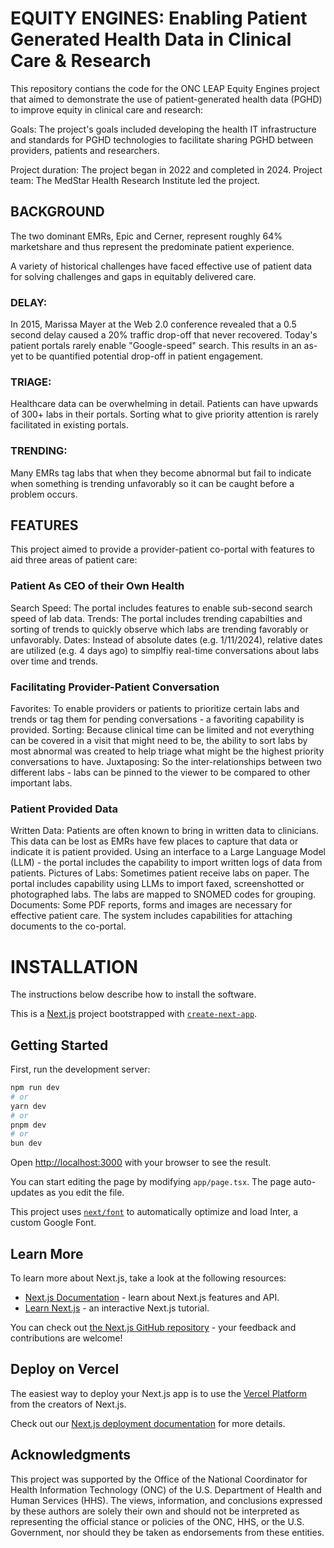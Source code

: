 
# EQUITY ENGINES: Enabling Patient Generated Health Data in Clinical Care & Research

This repository contians the code for the ONC LEAP Equity Engines project that aimed to demonstrate the use of patient-generated health data (PGHD) to improve equity in clinical care and research:

Goals: The project's goals included developing the health IT infrastructure and standards for PGHD technologies to facilitate sharing PGHD between providers, patients and researchers.

Project duration: The project began in 2022 and completed in 2024.
Project team: The MedStar Health Research Institute led the project. 
 
## BACKGROUND

The two dominant EMRs, Epic and Cerner, represent roughly 64% marketshare and thus represent the predominate patient experience. 

A variety of historical challenges have faced effective use of patient data for solving challenges and gaps in equitably delivered care. 

### DELAY: 
In 2015, Marissa Mayer at the Web 2.0 conference revealed that a 0.5 second delay caused a 20% traffic drop-off that never recovered. Today's patient portals rarely enable "Google-speed" search. This results in an as-yet to be quantified potential drop-off in patient engagement. 

### TRIAGE:
Healthcare data can be overwhelming in detail. Patients can have upwards of 300+ labs in their portals. Sorting what to give priority attention is rarely facilitated in existing portals. 

### TRENDING:
Many EMRs tag labs that when they become abnormal but fail to indicate when something is trending unfavorably so it can be caught before a problem occurs. 

## FEATURES

This project aimed to provide a provider-patient co-portal with features to aid three areas of patient care: 

### Patient As CEO of their Own Health
Search Speed: The portal includes features to enable sub-second search speed of lab data. 
Trends: The portal includes trending capabilties and sorting of trends to quickly observe which labs are trending favorably or unfavorably. 
Dates: Instead of absolute dates (e.g. 1/11/2024), relative dates are utilized (e.g. 4 days ago) to simplfiy real-time conversations about labs over time and trends. 

### Facilitating Provider-Patient Conversation
Favorites: To enable providers or patients to prioritize certain labs and trends or tag them for pending conversations - a favoriting capability is provided. 
Sorting: Because clinical time can be limited and not everything can be covered in a visit that might need to be, the ability to sort labs by most abnormal was created to help triage what might be the highest priority conversations to have.
Juxtaposing: So the inter-relationships between two different labs - labs can be pinned to the viewer to be compared to other important labs. 

### Patient Provided Data
Written Data: Patients are often known to bring in written data to clinicians. This data can be lost as EMRs have few places to capture that data or indicate it is patient provided. Using an interface to a Large Language Model (LLM) - the portal includes the capability to import written logs of data from patients. 
Pictures of Labs: Sometimes patient receive labs on paper. The portal includes capability using LLMs to import faxed, screenshotted or photographed labs. The labs are mapped to SNOMED codes for grouping. 
Documents: Some PDF reports, forms and images are necessary for effective patient care. The system includes capabilities for attaching documents to the co-portal.


# INSTALLATION

The instructions below describe how to install the software. 

This is a [Next.js](https://nextjs.org/) project bootstrapped with [`create-next-app`](https://github.com/vercel/next.js/tree/canary/packages/create-next-app).

## Getting Started

First, run the development server:

```bash
npm run dev
# or
yarn dev
# or
pnpm dev
# or
bun dev
```

Open [http://localhost:3000](http://localhost:3000) with your browser to see the result.

You can start editing the page by modifying `app/page.tsx`. The page auto-updates as you edit the file.

This project uses [`next/font`](https://nextjs.org/docs/basic-features/font-optimization) to automatically optimize and load Inter, a custom Google Font.

## Learn More

To learn more about Next.js, take a look at the following resources:

- [Next.js Documentation](https://nextjs.org/docs) - learn about Next.js features and API.
- [Learn Next.js](https://nextjs.org/learn) - an interactive Next.js tutorial.

You can check out [the Next.js GitHub repository](https://github.com/vercel/next.js/) - your feedback and contributions are welcome!

## Deploy on Vercel

The easiest way to deploy your Next.js app is to use the [Vercel Platform](https://vercel.com/new?utm_medium=default-template&filter=next.js&utm_source=create-next-app&utm_campaign=create-next-app-readme) from the creators of Next.js.

Check out our [Next.js deployment documentation](https://nextjs.org/docs/deployment) for more details.


## Acknowledgments

This project was supported by the Office of the National Coordinator for Health Information Technology (ONC) of the U.S. Department of Health and Human Services (HHS). The views, information, and conclusions expressed by these authors are solely their own and should not be interpreted as representing the official stance or policies of the ONC, HHS, or the U.S. Government, nor should they be taken as endorsements from these entities.





